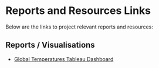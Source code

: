 # Reports and Resources Links

Below are the links to project relevant reports and resources:

## Reports / Visualisations

- [Global Temperatures Tableau Dashboard](https://public.tableau.com/app/profile/michal.malecki/viz/GlobalTemperatures_17403443391170/Dashboard1)
